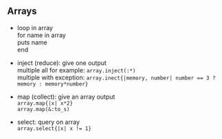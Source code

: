 ## Arrays
- loop in array  
  for name in array  
    puts name  
  end  
  
- inject (reduce): give one output  
 multiple all for example: `array.inject(:*)`  
 multiple with exception: `array.inect{|memory, number| number == 3 ? memory : memory*number}`  
  
- map (collect): give an array output  
  `array.map{|x| x*2}`  
  `array.map(&:to_s)`  
    
- select: query on array  
  `array.select{|x| x != 1}`  
  
